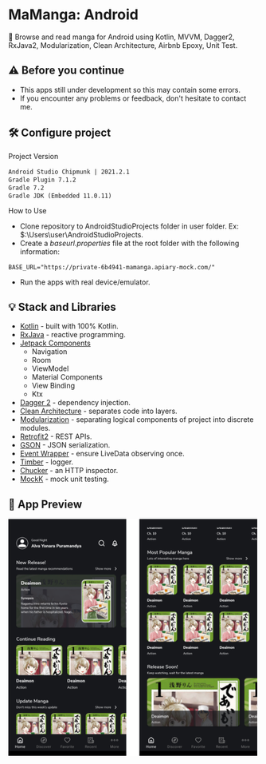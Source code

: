 # MaManga: Android
🎎 Browse and read manga for Android using Kotlin, MVVM, Dagger2, RxJava2, Modularization, Clean Architecture, Airbnb Epoxy, Unit Test.

## ⚠️ Before you continue
* This apps still under development so this may contain some errors.<br>
* If you encounter any problems or feedback, don't hesitate to contact me.

## 🛠 Configure project
Project Version
```
Android Studio Chipmunk | 2021.2.1
Gradle Plugin 7.1.2
Gradle 7.2
Gradle JDK (Embedded 11.0.11)
```
How to Use
- Clone repository to AndroidStudioProjects folder in user folder. Ex: $:\Users\user\AndroidStudioProjects\.
- Create a _baseurl.properties_ file at the root folder with the following information:
```
BASE_URL="https://private-6b4941-mamanga.apiary-mock.com/"
```
- Run the apps with real device/emulator.

## 💡 Stack and Libraries
* [Kotlin](https://https://kotlinlang.org/) - built with 100% Kotlin.
* [RxJava](https://github.com/ReactiveX/RxJava/) - reactive programming.
* [Jetpack Components](https://developer.android.com/jetpack/)
  - Navigation
  - Room
  - ViewModel
  - Material Components
  - View Binding
  - Ktx
* [Dagger 2](https://dagger.dev/) - dependency injection.
* [Clean Architecture](https://blog.cleancoder.com/uncle-bob/2012/08/13/the-clean-architecture.html) - separates code into layers.
* [Modularization](https://developer.android.com/guide/app-bundle/play-feature-delivery/) - separating logical components of project into discrete modules.
* [Retrofit2](https://github.com/square/retrofit/) - REST APIs.
* [GSON](https://github.com/google/gson/) - JSON serialization.
* [Event Wrapper](https://medium.com/androiddevelopers/livedata-with-snackbar-navigation-and-other-events-the-singleliveevent-case-ac2622673150) - ensure LiveData observing once. 
* [Timber](https://github.com/JakeWharton/timber/) - logger.
* [Chucker](https://github.com/ChuckerTeam/chucker/) - an HTTP inspector.
* [MockK](https://mockk.io/) - mock unit testing.

## 📱 App Preview
<img src="https://github.com/alvayonara/mamanga-android/blob/main/art/app-preview.png" width="500"/>
